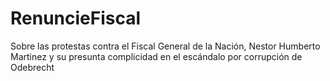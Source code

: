 # RenuncieFiscal
Sobre las protestas contra el Fiscal General de la Nación, Nestor Humberto Martinez y su presunta complicidad en el escándalo por corrupción de Odebrecht
